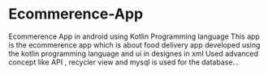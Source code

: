 # Ecommerence-App
Ecommerence App in android using Kotlin Programming language
This app is the ecommerence app which is about food delivery app developed using the kotlin programming language and ui in designes in xml
Used advanced concept like API , recycler view and mysql is used for the database...
